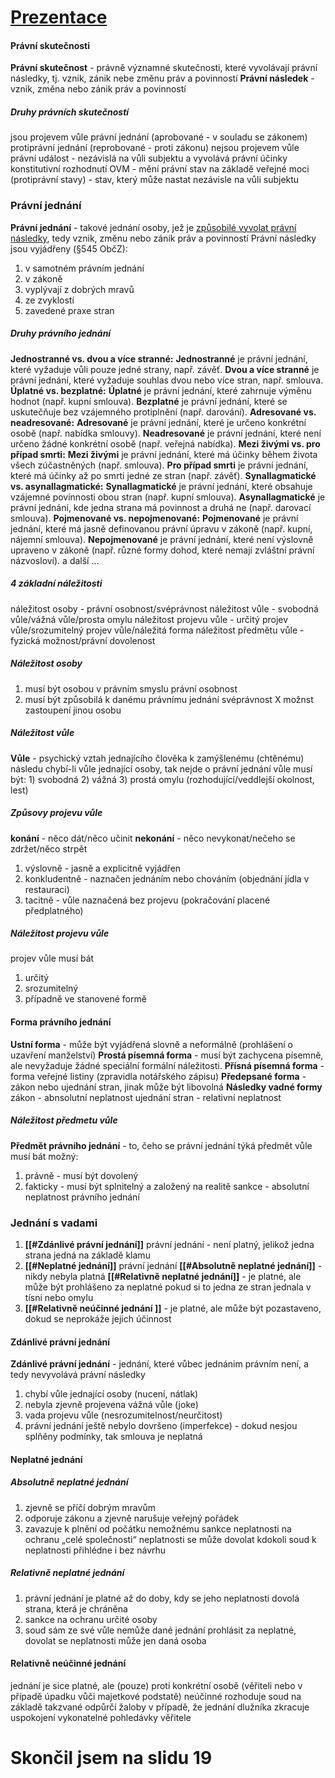 # [Prezentace](2PR101_ZS2024_03_Pravni_skutecnosti.pdf)
#### Právní skutečnosti
**Právní skutečnost** - právně významné skutečnosti, které vyvolávají právní následky, tj. vznik, zánik nebe změnu práv a povinností
**Právní následek** - vznik, změna nebo zánik práv a povinností
##### Druhy právních skutečností
jsou projevem vůle
	právní jednání (aprobované - v souladu se zákonem)
	protiprávní jednání (reprobované - proti zákonu)
nejsou projevem vůle
	právní událost - nezávislá na vůli subjektu a vyvolává právní účinky
	konstitutivní rozhodnutí OVM - mění právní stav na základě veřejné moci
	(protiprávní stavy) - stav, který může nastat nezávisle na vůli  subjektu
### Právní jednání
**Právní jednání** - takové jednání osoby, jež je <u>způsobilé vyvolat právní následky</u>, tedy vznik, změnu nebo zánik práv a povinností
Právní následky jsou vyjádřeny (§545 ObčZ):
1) v samotném právním jednání
2) v zákoně
3) vyplývají z dobrých mravů
4) ze zvyklostí
5) zavedené praxe stran
##### Druhy právního jednání
**Jednostranné vs. dvou a více stranné:** 
	**Jednostranné** je právní jednání, které vyžaduje vůli pouze jedné strany, např. závěť. 
	**Dvou a více stranné** je právní jednání, které vyžaduje souhlas dvou nebo více stran, např. smlouva.
**Úplatné vs. bezplatné:** 
	**Úplatné** je právní jednání, které zahrnuje výměnu hodnot (např. kupní smlouva). 
	**Bezplatné** je právní jednání, které se uskutečňuje bez vzájemného protiplnění (např. darování).
**Adresované vs. neadresované:** 
	**Adresované** je právní jednání, které je určeno konkrétní osobě (např. nabídka smlouvy). **Neadresované** je právní jednání, které není určeno žádné konkrétní osobě (např. veřejná nabídka).
**Mezi živými vs. pro případ smrti:** 
	**Mezi živými** je právní jednání, které má účinky během života všech zúčastněných (např. smlouva). 
	**Pro případ smrti** je právní jednání, které má účinky až po smrti jedné ze stran (např. závěť).
**Synallagmatické vs. asynallagmatické:** 
	**Synallagmatické** je právní jednání, které obsahuje vzájemné povinnosti obou stran (např. kupní smlouva). 
	**Asynallagmatické** je právní jednání, kde jedna strana má povinnost a druhá ne (např. darovací smlouva).
**Pojmenované vs. nepojmenované:** 
	**Pojmenované** je právní jednání, které má jasně definovanou právní úpravu v zákoně (např. kupní, nájemní smlouva). 
	**Nepojmenované** je právní jednání, které není výslovně upraveno v zákoně (např. různé formy dohod, které nemají zvláštní právní názvosloví).
a další ...
##### 4 základní náležitosti
náležitost osoby - právní osobnost/svéprávnost
náležitost vůle - svobodná vůle/vážná vůle/prosta omylu
náležitost projevu vůle - určitý projev vůle/srozumitelný projev vůle/náležitá forma
náležitost předmětu vůle - fyzická možnost/právní dovolenost
##### Náležitost osoby
1) musí být osobou v právním smyslu
	právní osobnost
2) musí být způsobilá k danému právnímu jednání
	svéprávnost
X možnst zastoupení jinou osobu
##### Náležitost vůle
**Vůle** - psychický vztah jednajícího člověka k zamýšlenému (chtěnému) následu
chybí-li vůle jednající osoby, tak nejde o právní jednání
vůle musí být:
	1) svobodná
	2) vážná
	3) prostá omylu (rozhodující/veddlejší okolnost, lest)
##### Způsovy projevu vůle
**konání** - něco dát/něco učinit
**nekonání** - něco nevykonat/nečeho se zdržet/něco strpět
1) výslovně - jasně a explicitně vyjádřen
2) konkludentně - naznačen jednáním nebo chováním (objednání jídla v restauraci)
3) tacitně - vůle naznačená bez projevu (pokračování placené předplatného)
##### Náležitost projevu vůle
projev vůle musí bát
1) určitý
2) srozumitelný
3) případně ve stanovené formě
#### Forma právního jednání
**Ustní forma** - může být vyjádřená slovně a neformálně (prohlášení o uzavření manželství)
**Prostá písemná forma** - musí být zachycena písemně, ale nevyžaduje žádné speciální formální náležitosti.
**Přísná písemná forma** - forma veřejné listiny (zpravidla notářského zápisu)
**Předepsané forma** - zákon nebo ujednání stran, jinak může být libovolná
**Následky vadné formy**
zákon - abnsolutní neplatnost
ujednání stran - relativní neplatnost
##### Náležitost předmetu vůle
**Předmět právního jednání** - to, čeho se právní jednání týká
předmět vůle musí bát možný:
1) právně - musí být dovolený
2) fakticky - musí být splnitelný a založený na realitě
sankce - absolutní neplatnost právního jednání
### Jednání s vadami
1) **[[#Zdánlivé právní jednání]]** právní jednání - není platný, jelikož jedna strana jedná na základě klamu
2) **[[#Neplatné jednání]]** právní jednání 
		**[[#Absolutně neplatné jednání]]** - nikdy nebyla platná
		**[[#Relativně neplatné jednání]]** - je platné, ale může být prohlášeno za neplatné pokud si to jedna ze stran jednala v tísni nebo omylu
3) **[[#Relativně neúčinné jednání ]]** - je platné, ale může být pozastaveno, dokud se neprokáže jejich účinnost
#### Zdánlivé právní jednání
**Zdánlivé právní jednání** - jednání, které vůbec jednánim právním není, a tedy nevyvolává právní následky
1) chybí vůle jednající osoby (nucení, nátlak)
2) nebyla zjevně projevena vážná vůle (joke)
3) vada projevu vůle (nesrozumitelnost/neurčitost)
4) právní jednání ještě nebylo dovršeno (imperfekce) - dokud nesjou splňěny podmínky, tak smlouva je neplatná
#### Neplatné jednání
##### Absolutně neplatné jednání
1) zjevně se příčí dobrým mravům 
2) odporuje zákonu a zjevně narušuje veřejný pořádek
3) zavazuje k plnění od počátku nemožnému
sankce neplatnosti na ochranu „celé společnosti“
neplatnosti se může dovolat kdokoli
soud k neplatnosti přihlédne i bez návrhu
##### Relativně neplatné jednání
1) právní jednání je platné až do doby, kdy se jeho neplatnosti dovolá strana, která je chráněna
2) sankce na ochranu určité osoby
3) soud sám ze své vůle nemůže dané jednání prohlásit za neplatné, dovolat se neplatnosti může jen daná osoba
#### Relativně neúčinné jednání
jednání je sice platné, ale (pouze) proti konkrétní osobě (věřiteli nebo v případě úpadku vůči majetkové podstatě) neúčinné
rozhoduje soud na základě takzvané odpůrčí žaloby v případě, že jednání dlužníka zkracuje uspokojení vykonatelné pohledávky věřitele

# Skončil jsem na slidu 19